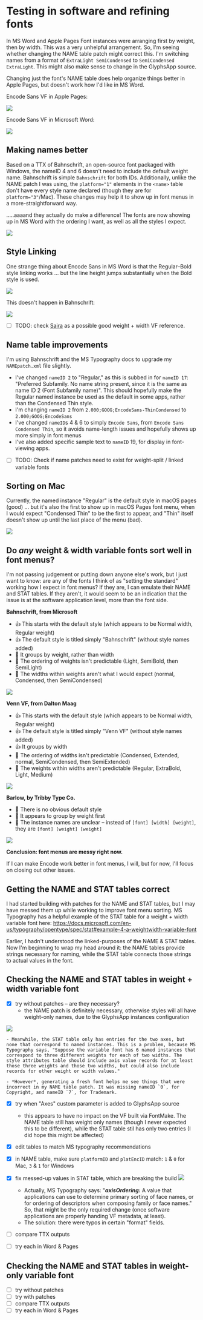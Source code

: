 # Testing in software and refining fonts

In MS Word and Apple Pages Font instances were arranging first by weight, then by width. This was a very unhelpful arrangement. So, I'm seeing whether changing the NAME table patch might correct this. I'm switching names from a format of `ExtraLight SemiCondensed` to `SemiCondensed ExtraLight`. This might also make sense to change in the GlyphsApp source. 

Changing just the font's NAME table does help organize things better in Apple Pages, but doesn't work how I'd like in MS Word.

Encode Sans VF in Apple Pages:

![](assets/2018-11-28-17-16-17.png)

Encode Sans VF in Microsoft Word:

![](assets/2018-11-28-17-19-38.png)

## Making names better

Based on a TTX of Bahnschrift, an open-source font packaged with Windows, the nameID 4 and 6 doesn't need to include the default weight name. Bahnschrift is simple `Bahnschrift` for both IDs. Additionally, unlike the NAME patch I was using, the `platform="1"` elements in the `<name>` table don't have every style name declared (though they are for `platform="3"`/Mac). These changes may help it to show up in font menus in a more-straightforward way.

.....aaaand they actually do make a difference! The fonts are now showing up in MS Word with the ordering I want, as well as all the styles I expect. 

![](assets/2018-11-28-17-52-19.png)

## Style Linking

One strange thing about Encode Sans in MS Word is that the Regular–Bold style linking works ... but the line height jumps substantially when the Bold style is used.

![](assets/ms-word-regular_bold.gif)

This doesn't happen in Bahnschrift:

![](assets/ms-word-bahnschrift-regular_bold.gif)


- [ ] TODO: check [Saira](https://github.com/m4rc1e/Saira-1/tree/master/SairaGF/sources) as a possible good weight + width VF reference.


## Name table improvements

I'm using Bahnschrift and the MS Typography docs to upgrade my `NAMEpatch.xml` file slightly.
- I've changed `nameID 2` to "Regular," as this is subbed in for `nameID 17`: "Preferred Subfamily. No name string present, since it is the same as name ID 2 (Font Subfamily name)". This should hopefully make the Regular named instance be used as the default in some apps, rather than the Condensed Thin style.
- I'm changing `nameID 2` from `2.000;GOOG;EncodeSans-ThinCondensed` to `2.000;GOOG;EncodeSans`
- I've changed `nameID`s 4 & 6 to simply `Encode Sans`, from `Encode Sans Condensed Thin`, so it avoids name-length issues and hopefully shows up more simply in font menus
- I've also added specific sample text to `nameID` 19, for display in font-viewing apps.

- [ ] TODO: Check if name patches need to exist for weight-split / linked variable fonts

## Sorting on Mac

Currently, the named instance "Regular" is the default style in macOS pages (good) ... but it's also the first to show up in macOS Pages font menu, when I would expect "Condensed Thin" to be the first to appear, and "Thin" itself doesn't show up until the last place of the menu (bad).

![](assets/2018-11-29-16-20-17.png)

## Do *any* weight & width variable fonts sort well in font menus?

I'm not passing judgement or putting down anyone else's work, but I just want to know: are any of the fonts I think of as "setting the standard" working how I expect in font menus? If they are, I can emulate their NAME and STAT tables. If they aren't, it would seem to be an indication that the issue is at the software application level, more than the font side.

**Bahnschrift, from Microsoft**

- 👍 This starts with the default style (which appears to be Normal width, Regular weight)
- 👍 The default style is titled simply "Bahnschrift" (without style names added)
- 🚫 It groups by weight, rather than width
- 🚫 The ordering of weights isn't predictable (Light, SemiBold, then SemiLight)
- 🚫 The widths within weights aren't what I would expect (normal, Condensed, then SemiCondensed)

![](assets/2018-12-04-16-11-23.png)

**Venn VF, from Dalton Maag**

- 👍 This starts with the default style (which appears to be Normal width, Regular weight)
- 👍 The default style is titled simply "Venn VF" (without style names added)
- 👍 It groups by width
- 🚫 The ordering of widths isn't predictable (Condensed, Extended, normal, SemiCondensed, then SemiExtended)
- 🚫 The weights within widths aren't predictable (Regular, ExtraBold, Light, Medium)

![](assets/2018-12-04-16-05-17.png)

**Barlow, by Tribby Type Co.**

- 🚫 There is no obvious default style
- 🚫 It appears to group by weight first
- 🚫 The instance names are unclear – instead of `[font] [width] [weight]`, they are `[font] [weight] [weight]`
  
![](assets/2018-12-05-10-04-27.png)

**Conclusion: font menus are messy right now.**

If I can make Encode work better in font menus, I will, but for now, I'll focus on closing out other issues.

## Getting the NAME and STAT tables correct

I had started building with patches for the NAME and STAT tables, but I may have messed them up while working to improve font menu sorting. MS Typography has a helpful example of the STAT table for a weight + width variable font here:
https://docs.microsoft.com/en-us/typography/opentype/spec/stat#example-4-a-weightwidth-variable-font

Earlier, I hadn't understood the linked-purposes of the NAME & STAT tables. Now I'm beginning to wrap my head around it: the NAME tables provide strings necessary for naming, while the STAT table connects those strings to actual values in the font. 


## Checking the NAME and STAT tables in weight + width variable font
- [x] try without patches – are they necessary?
    - the NAME patch is definitely necessary, otherwise styles will all have weight-only names, due to the GlyphsApp instances configuration

![](assets/2018-12-04-12-28-30.png)

    - Meanwhile, the STAT table only has entries for the two axes, but none that correspond to named instances. This is a problem, because MS Typography says, "Suppose the variable font has 6 named instances that correspond to three different weights for each of two widths. The style attributes table should include axis value records for at least those three weights and those two widths, but could also include records for other weight or width values."

    - *However*, generating a fresh font helps me see things that were incorrect in my NAME table patch. It was missing nameID `0`, for Copyright, and nameID `7`, for Trademark.

- [x] try when "Axes" custom parameter is added to GlyphsApp source
    - this appears to have no impact on the VF built via FontMake. The NAME table still has weight only names (though I never expected this to be different), while the STAT table stil has only two entries (I did hope this might be affected)


- [x] edit tables to match MS typography recommendations
- [x] in NAME table, make sure `platformID` and `platEncID` match: `1` & `0` for Mac, `3` & `1` for Windows
- [x] fix messed-up values in STAT table, which are breaking the build
![](assets/2018-12-04-14-46-14.png)

    - Actually, MS Typography says: "***axisOrdering:*** A value that applications can use to determine primary sorting of face names, or for ordering of descriptors when composing family or face names." So, that might be the only required change (once software applications are properly handing VF metadata, at least).
    - The solution: there were typos in certain "format" fields.

- [ ] compare TTX outputs
- [ ] try each in Word & Pages

## Checking the NAME and STAT tables in weight-only variable font
- [ ] try without patches 
- [ ] try with patches
- [ ] compare TTX outputs
- [ ] try each in Word & Pages
